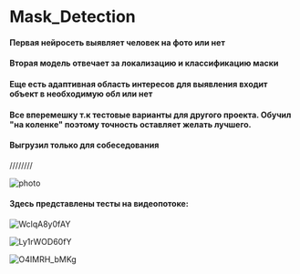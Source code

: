 # Mask_Detection

#### Первая нейросеть выявляет человек на фото или нет
#### Вторая модель отвечает за локализацию и классификацию маски
#### Еще есть адаптивная область интересов для выявления входит объект в необходимую обл или нет
  
#### Все вперемешку т.к тестовые варианты для другого проекта. Обучил "на коленке" поэтому точность оставляет желать лучшего. 
#### Выгрузил только для собеседования

////////

![photo](https://user-images.githubusercontent.com/55453859/114118500-95a39c80-98f1-11eb-8cdd-2232e43a84e0.png)


#### Здесь представлены тесты на видеопотоке:
 
![WclqA8y0fAY](https://user-images.githubusercontent.com/55453859/114118284-380f5000-98f1-11eb-863c-116ce22ea604.jpg)

![Ly1rWOD60fY](https://user-images.githubusercontent.com/55453859/114118291-3a71aa00-98f1-11eb-8059-c4276a49521d.jpg)

![O4IMRH_bMKg](https://user-images.githubusercontent.com/55453859/114124849-ff29a800-98fd-11eb-9478-ba559b4f59fa.jpg)



